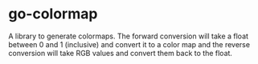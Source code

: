 # go-colormap

A library to generate colormaps.  The forward conversion will take a float
between 0 and 1 (inclusive) and convert it to a color map and the reverse
conversion will take RGB values and convert them back to the float.
